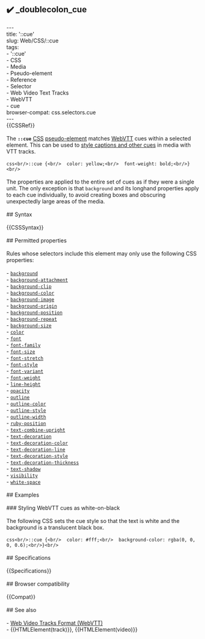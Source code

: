 ## ✔️ _doublecolon_cue 
 ---<br/>title: '::cue'<br/>slug: Web/CSS/::cue<br/>tags:<br/>  - '::cue'<br/>  - CSS<br/>  - Media<br/>  - Pseudo-element<br/>  - Reference<br/>  - Selector<br/>  - Web Video Text Tracks<br/>  - WebVTT<br/>  - cue<br/>browser-compat: css.selectors.cue<br/>---<br/>{{CSSRef}}<br/><br/>The **`::cue`** [CSS](/en-US/docs/Web/CSS) [pseudo-element](/en-US/docs/Web/CSS/Pseudo-elements) matches [WebVTT](/en-US/docs/Web/API/WebVTT_API) cues within a selected element. This can be used to [style captions and other cues](/en-US/docs/Web/API/WebVTT_API#styling_webtt_cues) in media with VTT tracks.<br/><br/>```css<br/>::cue {<br/>  color: yellow;<br/>  font-weight: bold;<br/>}<br/>```<br/><br/>The properties are applied to the entire set of cues as if they were a single unit. The only exception is that `background` and its longhand properties apply to each cue individually, to avoid creating boxes and obscuring unexpectedly large areas of the media.<br/><br/>## Syntax<br/><br/>{{CSSSyntax}}<br/><br/>## Permitted properties<br/><br/>Rules whose selectors include this element may only use the following CSS properties:<br/><br/>- [`background`](/en-US/docs/Web/CSS/background)<br/>- [`background-attachment`](/en-US/docs/Web/CSS/background-attachment)<br/>- [`background-clip`](/en-US/docs/Web/CSS/background-clip)<br/>- [`background-color`](/en-US/docs/Web/CSS/background-color)<br/>- [`background-image`](/en-US/docs/Web/CSS/background-image)<br/>- [`background-origin`](/en-US/docs/Web/CSS/background-origin)<br/>- [`background-position`](/en-US/docs/Web/CSS/background-position)<br/>- [`background-repeat`](/en-US/docs/Web/CSS/background-repeat)<br/>- [`background-size`](/en-US/docs/Web/CSS/background-size)<br/>- [`color`](/en-US/docs/Web/CSS/color)<br/>- [`font`](/en-US/docs/Web/CSS/font)<br/>- [`font-family`](/en-US/docs/Web/CSS/font-family)<br/>- [`font-size`](/en-US/docs/Web/CSS/font-size)<br/>- [`font-stretch`](/en-US/docs/Web/CSS/font-stretch)<br/>- [`font-style`](/en-US/docs/Web/CSS/font-style)<br/>- [`font-variant`](/en-US/docs/Web/CSS/font-variant)<br/>- [`font-weight`](/en-US/docs/Web/CSS/font-weight)<br/>- [`line-height`](/en-US/docs/Web/CSS/line-height)<br/>- [`opacity`](/en-US/docs/Web/CSS/opacity)<br/>- [`outline`](/en-US/docs/Web/CSS/outline)<br/>- [`outline-color`](/en-US/docs/Web/CSS/outline-color)<br/>- [`outline-style`](/en-US/docs/Web/CSS/outline-style)<br/>- [`outline-width`](/en-US/docs/Web/CSS/outline-width)<br/>- [`ruby-position`](/en-US/docs/Web/CSS/ruby-position)<br/>- [`text-combine-upright`](/en-US/docs/Web/CSS/text-combine-upright)<br/>- [`text-decoration`](/en-US/docs/Web/CSS/text-decoration)<br/>- [`text-decoration-color`](/en-US/docs/Web/CSS/text-decoration-color)<br/>- [`text-decoration-line`](/en-US/docs/Web/CSS/text-decoration-line)<br/>- [`text-decoration-style`](/en-US/docs/Web/CSS/text-decoration-style)<br/>- [`text-decoration-thickness`](/en-US/docs/Web/CSS/text-decoration-thickness)<br/>- [`text-shadow`](/en-US/docs/Web/CSS/text-shadow)<br/>- [`visibility`](/en-US/docs/Web/CSS/visibility)<br/>- [`white-space`](/en-US/docs/Web/CSS/white-space)<br/><br/>## Examples<br/><br/>### Styling WebVTT cues as white-on-black<br/><br/>The following CSS sets the cue style so that the text is white and the background is a translucent black box.<br/><br/>```css<br/>::cue {<br/>  color: #fff;<br/>  background-color: rgba(0, 0, 0, 0.6);<br/>}<br/>```<br/><br/>## Specifications<br/><br/>{{Specifications}}<br/><br/>## Browser compatibility<br/><br/>{{Compat}}<br/><br/>## See also<br/><br/>- [Web Video Tracks Format (WebVTT)](/en-US/docs/Web/API/WebVTT_API)<br/>- {{HTMLElement(track)}}, {{HTMLElement(video)}}<br/>